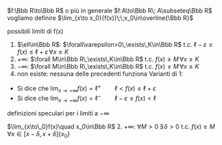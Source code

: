 $f:\Bbb R\to\Bbb R$ o più in generale $f:A\to\Bbb R\; A\subseteq\Bbb R$
vogliamo definire $\lim_{x\to x_0}{f(x)}\;\;x_0\in\overline{\Bbb R}$

possibili limiti di f(x)
1. $\ell\in\Bbb R$: $\forall\varepsilon>0\,\exists\,K\in\Bbb R$ t.c. $\ell-\varepsilon\le f(x)\le\ell+\varepsilon\,\forall x\ge K$
2. $+\infty$: $\forall M\in\Bbb R\,\exists\,K\in\Bbb R$ t.c. $f(x)\ge M \,\forall x\ge K$
3. $-\infty$: $\forall M\in\Bbb R\,\exists\,K\in\Bbb R$ t.c. $f(x)\le M \,\forall x\ge K$
4. non esiste: nessuna delle precedenti funziona
Varianti di 1: 
- Si dice che $\lim_{x\to+\infty}{f(x)}=\ell^+\qquad \ell<f(x)\le\ell+\varepsilon$
- Si dice che $\lim_{x\to+\infty}{f(x)}=\ell^-\qquad \ell-\varepsilon\le f(x)<\ell$ 

definizioni speculari per i limiti a $-\infty$

$\lim_{x\to\_0}f(x)\quad x_0\in\Bbb R$
2. $+\infty$: $\forall M>0\,\exists\,\delta>0$ t.c. $f(x)\ge M \quad\forall x\in[x-\delta,x+\delta]\{x_0\}$
   